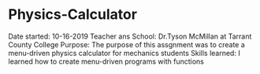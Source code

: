 # Physics-Calculator
Date started: 10-16-2019
Teacher ans School: Dr.Tyson McMillan at Tarrant County College
Purpose: The purpose of this assgnment was to create a menu-driven physics calculator for mechanics students
Skills learned: I learned how to create menu-driven programs with functions
